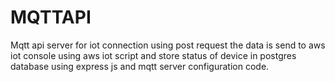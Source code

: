 # MQTTAPI
Mqtt api server for iot connection using post request the data is send to aws iot console using aws iot script and store status of device in postgres database using express js and mqtt server configuration code.
